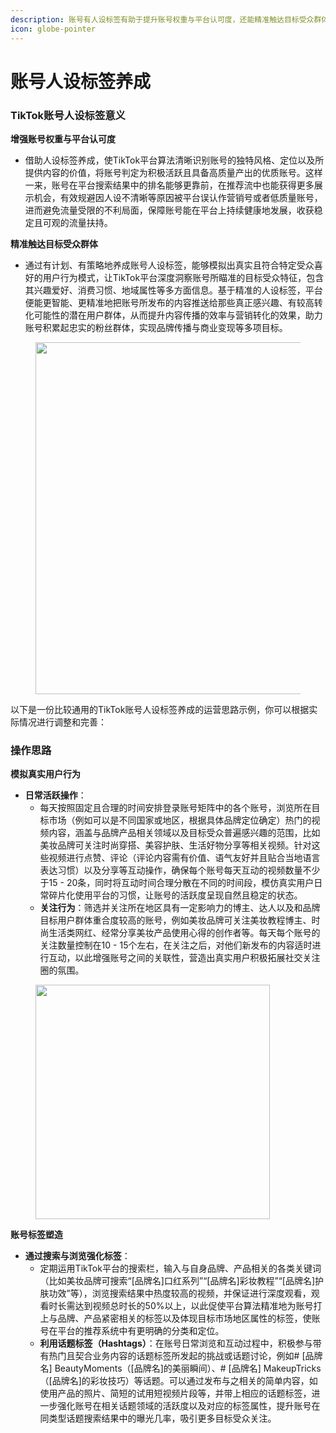 ```yaml
---
description: 账号有人设标签有助于提升账号权重与平台认可度，还能精准触达目标受众群体，增加曝光与转化机会，助力账号实现更好的传播及商业价值。
icon: globe-pointer
---
```


# 账号人设标签养成

### TikTok账号人设标签意义

**增强账号权重与平台认可度**

* 借助人设标签养成，使TikTok平台算法清晰识别账号的独特风格、定位以及所提供内容的价值，将账号判定为积极活跃且具备高质量产出的优质账号。这样一来，账号在平台搜索结果中的排名能够更靠前，在推荐流中也能获得更多展示机会，有效规避因人设不清晰等原因被平台误认作营销号或者低质量账号，进而避免流量受限的不利局面，保障账号能在平台上持续健康地发展，收获稳定且可观的流量扶持。

**精准触达目标受众群体**

* 通过有计划、有策略地养成账号人设标签，能够模拟出真实且符合特定受众喜好的用户行为模式，让TikTok平台深度洞察账号所瞄准的目标受众特征，包含其兴趣爱好、消费习惯、地域属性等多方面信息。基于精准的人设标签，平台便能更智能、更精准地把账号所发布的内容推送给那些真正感兴趣、有较高转化可能性的潜在用户群体，从而提升内容传播的效率与营销转化的效果，助力账号积累起忠实的粉丝群体，实现品牌传播与商业变现等多项目标。

<figure><img src="https://images.unsplash.com/photo-1556740714-a8395b3bf30f?crop=entropy&#x26;cs=srgb&#x26;fm=jpg&#x26;ixid=M3wxOTcwMjR8MXwxfHNlYXJjaHw4fHxjb21tZXJjZXxlbnwwfHx8fDE3MzY0MDQyMjV8MA&#x26;ixlib=rb-4.0.3&#x26;q=85" alt="" width="563"><figcaption></figcaption></figure>

以下是一份比较通用的TikTok账号人设标签养成的运营思路示例，你可以根据实际情况进行调整和完善：

### 操作思路

**模拟真实用户行为**

* **日常活跃操作**：
  * 每天按照固定且合理的时间安排登录账号矩阵中的各个账号，浏览所在目标市场（例如可以是不同国家或地区，根据具体品牌定位确定）热门的视频内容，涵盖与品牌产品相关领域以及目标受众普遍感兴趣的范围，比如美妆品牌可关注时尚穿搭、美容护肤、生活好物分享等相关视频。针对这些视频进行点赞、评论（评论内容需有价值、语气友好并且贴合当地语言表达习惯）以及分享等互动操作，确保每个账号每天互动的视频数量不少于15 - 20条，同时将互动时间合理分散在不同的时间段，模仿真实用户日常碎片化使用平台的习惯，让账号的活跃度呈现自然且稳定的状态。
  * **关注行为**：筛选并关注所在地区具有一定影响力的博主、达人以及和品牌目标用户群体重合度较高的账号，例如美妆品牌可关注美妆教程博主、时尚生活类网红、经常分享美妆产品使用心得的创作者等。每天每个账号的关注数量控制在10 - 15个左右，在关注之后，对他们新发布的内容适时进行互动，以此增强账号之间的关联性，营造出真实用户积极拓展社交关注圈的氛围。

<figure><img src="https://images.unsplash.com/photo-1581368129682-e2d66324045b?crop=entropy&#x26;cs=srgb&#x26;fm=jpg&#x26;ixid=M3wxOTcwMjR8MHwxfHNlYXJjaHw3fHxwb2RjYXN0fGVufDB8fHx8MTczNjQwNDg2OHww&#x26;ixlib=rb-4.0.3&#x26;q=85" alt="" width="375"><figcaption></figcaption></figure>

**账号标签塑造**

* **通过搜索与浏览强化标签**：
  * 定期运用TikTok平台的搜索栏，输入与自身品牌、产品相关的各类关键词（比如美妆品牌可搜索“\[品牌名]口红系列”“\[品牌名]彩妆教程”“\[品牌名]护肤功效”等），浏览搜索结果中热度较高的视频，并保证进行深度观看，观看时长需达到视频总时长的50%以上，以此促使平台算法精准地为账号打上与品牌、产品紧密相关的标签以及体现目标市场地区属性的标签，使账号在平台的推荐系统中有更明确的分类和定位。
  * **利用话题标签（Hashtags）**：在账号日常浏览和互动过程中，积极参与带有热门且契合业务内容的话题标签所发起的挑战或话题讨论，例如# \[品牌名] BeautyMoments（\[品牌名]的美丽瞬间）、# \[品牌名] MakeupTricks（\[品牌名]的彩妆技巧）等话题。可以通过发布与之相关的简单内容，如使用产品的照片、简短的试用短视频片段等，并带上相应的话题标签，进一步强化账号在相关话题领域的活跃度以及对应的标签属性，提升账号在同类型话题搜索结果中的曝光几率，吸引更多目标受众关注。

